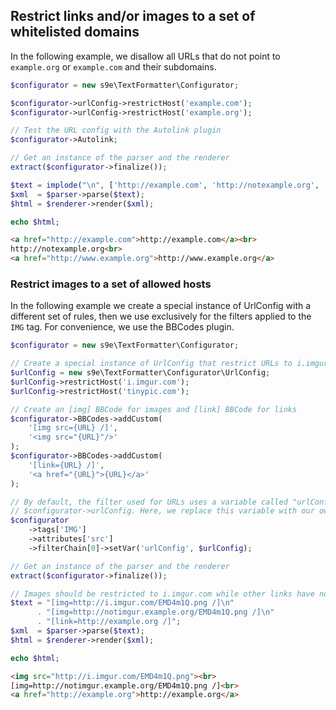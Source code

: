 ## Restrict links and/or images to a set of whitelisted domains

In the following example, we disallow all URLs that do not point to `example.org` or `example.com` and their subdomains.

```php
$configurator = new s9e\TextFormatter\Configurator;

$configurator->urlConfig->restrictHost('example.com');
$configurator->urlConfig->restrictHost('example.org');

// Test the URL config with the Autolink plugin
$configurator->Autolink;

// Get an instance of the parser and the renderer
extract($configurator->finalize());

$text = implode("\n", ['http://example.com', 'http://notexample.org', 'http://www.example.org']);
$xml  = $parser->parse($text);
$html = $renderer->render($xml);

echo $html;
```
```html
<a href="http://example.com">http://example.com</a><br>
http://notexample.org<br>
<a href="http://www.example.org">http://www.example.org</a>
```

### Restrict images to a set of allowed hosts

In the following example we create a special instance of UrlConfig with a different set of rules, then we use exclusively for the filters applied to the `IMG` tag. For convenience, we use the BBCodes plugin.

```php
$configurator = new s9e\TextFormatter\Configurator;

// Create a special instance of UrlConfig that restrict URLs to i.imgur.com and tinypic.com
$urlConfig = new s9e\TextFormatter\Configurator\UrlConfig;
$urlConfig->restrictHost('i.imgur.com');
$urlConfig->restrictHost('tinypic.com');

// Create an [img] BBCode for images and [link] BBCode for links
$configurator->BBCodes->addCustom(
	'[img src={URL} /]',
	'<img src="{URL}"/>'
);
$configurator->BBCodes->addCustom(
	'[link={URL} /]',
	'<a href="{URL}">{URL}</a>'
);

// By default, the filter used for URLs uses a variable called "urlConfig" which points to
// $configurator->urlConfig. Here, we replace this variable with our own instance of UrlConfig
$configurator
	->tags['IMG']
	->attributes['src']
	->filterChain[0]->setVar('urlConfig', $urlConfig);

// Get an instance of the parser and the renderer
extract($configurator->finalize());

// Images should be restricted to i.imgur.com while other links have no restrictions
$text = "[img=http://i.imgur.com/EMD4m1Q.png /]\n"
      . "[img=http://notimgur.example.org/EMD4m1Q.png /]\n"
      . "[link=http://example.org /]";
$xml  = $parser->parse($text);
$html = $renderer->render($xml);

echo $html;
```
```html
<img src="http://i.imgur.com/EMD4m1Q.png"><br>
[img=http://notimgur.example.org/EMD4m1Q.png /]<br>
<a href="http://example.org">http://example.org</a>
```
